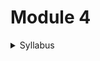 # Module 4

<details>
  <summary>Syllabus</summary>
  
  <h3>MySQL</h3>
    <ol type="1">
      <li>Introduction to database</li>
      <li>What is MySQL? & it’s engines</li>
      <li>Basic queries - create DB, table and insert, update, alter of tables</li>
      <li>Select query & it’s operations</li>
      <li>Joins, subqueries, views</li>
      <li>Indexes, constraints</li>
    </ol>

  
  <h3>MongoDB</h3>
    <ol type="1">
      <li>Why MongoDB? & it’s document, collection</li>
      <li>MongoDB vs MySQL</li>
      <li>Creation & find of database, collections, documents</li>
      <li>Basic cursor methods</li>
      <li>Indexes, Aggregation</li>
    </ol>
  

  
</details>